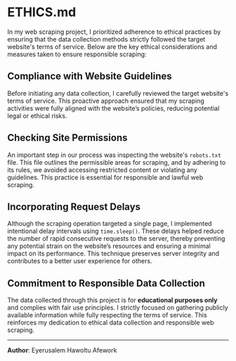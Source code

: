 # ETHICS.md

In my web scraping project, I prioritized adherence to ethical practices by ensuring that the data collection methods strictly followed the target website's terms of service. Below are the key ethical considerations and measures taken to ensure responsible scraping:

## Compliance with Website Guidelines

Before initiating any data collection, I carefully reviewed the target website's terms of service. This proactive approach ensured that my scraping activities were fully aligned with the website’s policies, reducing potential legal or ethical risks.

## Checking Site Permissions

An important step in our process was inspecting the website's `robots.txt` file. This file outlines the permissible areas for scraping, and by adhering to its rules, we avoided accessing restricted content or violating any guidelines. This practice is essential for responsible and lawful web scraping.

## Incorporating Request Delays

Although the scraping operation targeted a single page, I implemented intentional delay intervals using `time.sleep()`. These delays helped reduce the number of rapid consecutive requests to the server, thereby preventing any potential strain on the website’s resources and ensuring a minimal impact on its performance. This technique preserves server integrity and contributes to a better user experience for others.

## Commitment to Responsible Data Collection

The data collected through this project is for **educational purposes only** and complies with fair use principles. I strictly focused on gathering publicly available information while fully respecting the terms of service. This reinforces my dedication to ethical data collection and responsible web scraping.

---

**Author**: Eyerusalem Hawoltu Afework
